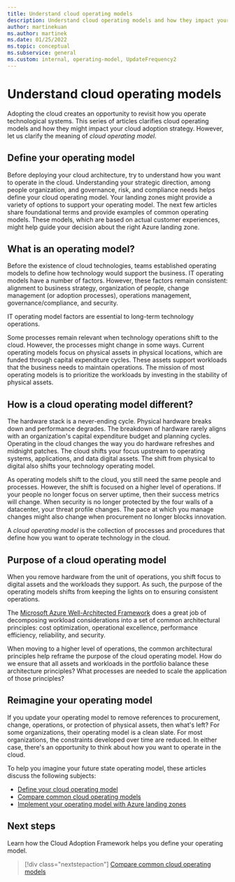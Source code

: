 ```yaml
---
title: Understand cloud operating models
description: Understand cloud operating models and how they impact your cloud adoption strategy.
author: martinekuan
ms.author: martinek
ms.date: 01/25/2022
ms.topic: conceptual
ms.subservice: general
ms.custom: internal, operating-model, UpdateFrequency2
---
```


# Understand cloud operating models

Adopting the cloud creates an opportunity to revisit how you operate technological systems. This series of articles clarifies cloud operating models and how they might impact your cloud adoption strategy. However, let us clarify the meaning of *cloud operating model*.

## Define your operating model

Before deploying your cloud architecture, try to understand how you want to operate in the cloud. Understanding your strategic direction, among people organization, and governance, risk, and compliance needs helps define your cloud operating model. Your landing zones might provide a variety of options to support your operating model. The next few articles share foundational terms and provide examples of common operating models. These models, which are based on actual customer experiences, might help guide your decision about the right Azure landing zone.

## What is an operating model?

Before the existence of cloud technologies, teams established operating models to define how technology would support the business. IT operating models have a number of factors. However, these factors remain consistent: alignment to business strategy, organization of people, change management (or adoption processes), operations management, governance/compliance, and security.

IT operating model factors are essential to long-term technology operations.

Some processes remain relevant when technology operations shift to the cloud. However, the processes might change in some ways. Current operating models focus on physical assets in physical locations, which are funded through capital expenditure cycles. These assets support workloads that the business needs to maintain operations. The mission of most operating models is to prioritize the workloads by investing in the stability of physical assets.

## How is a cloud operating model different?

The hardware stack is a never-ending cycle. Physical hardware breaks down and performance degrades. The breakdown of hardware rarely aligns with an organization's capital expenditure budget and planning cycles. Operating in the cloud changes the way you do hardware refreshes and midnight patches. The cloud shifts your focus upstream to operating systems, applications, and data digital assets. The shift from physical to digital also shifts your technology operating model.

As operating models shift to the cloud, you still need the same people and processes. However, the shift is focused on a higher level of operations. If your people no longer focus on server uptime, then their success metrics will change. When security is no longer protected by the four walls of a datacenter, your threat profile changes. The pace at which you manage changes might also change when procurement no longer blocks innovation.

A *cloud operating model* is the collection of processes and procedures that define how you want to operate technology in the cloud.

## Purpose of a cloud operating model

When you remove hardware from the unit of operations, you shift focus to digital assets and the workloads they support. As such, the purpose of the operating models shifts from keeping the lights on to ensuring consistent operations.

The [Microsoft Azure Well-Architected Framework](/azure/architecture/framework/) does a great job of decomposing workload considerations into a set of common architectural principles: cost optimization, operational excellence, performance efficiency, reliability, and security.

When moving to a higher level of operations, the common architectural principles help reframe the purpose of the cloud operating model. How do we ensure that all assets and workloads in the portfolio balance these architecture principles? What processes are needed to scale the application of those principles?

## Reimagine your operating model

If you update your operating model to remove references to procurement, change, operations, or protection of physical assets, then what's left? For some organizations, their operating model is a clean slate. For most organizations, the constraints developed over time are reduced. In either case, there's an opportunity to think about how you want to operate in the cloud.

To help you imagine your future state operating model, these articles discuss the following subjects:

- [Define your cloud operating model](./define.md)
- [Compare common cloud operating models](./compare.md)
- [Implement your operating model with Azure landing zones](../ready/landing-zone/implementation-options.md)

## Next steps

Learn how the Cloud Adoption Framework helps you define your operating model.

> [!div class="nextstepaction"]
> [Compare common cloud operating models](./compare.md)

